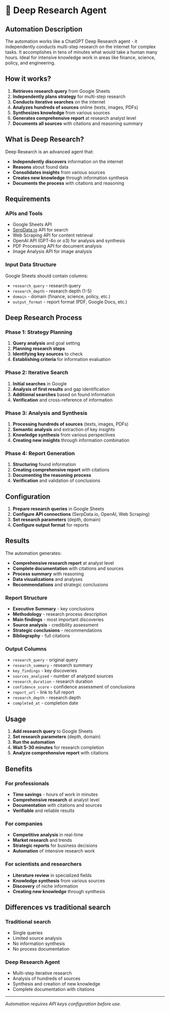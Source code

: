 # 🤖 Deep Research Agent

## Automation Description

The automation works like a ChatGPT Deep Research agent - it independently conducts multi-step research on the internet for complex tasks. It accomplishes in tens of minutes what would take a human many hours. Ideal for intensive knowledge work in areas like finance, science, policy, and engineering.

## How it works?

1. **Retrieves research query** from Google Sheets
2. **Independently plans strategy** for multi-step research
3. **Conducts iterative searches** on the internet
4. **Analyzes hundreds of sources** online (texts, images, PDFs)
5. **Synthesizes knowledge** from various sources
6. **Generates comprehensive report** at research analyst level
7. **Documents all sources** with citations and reasoning summary

## What is Deep Research?

Deep Research is an advanced agent that:
- **Independently discovers** information on the internet
- **Reasons** about found data
- **Consolidates insights** from various sources
- **Creates new knowledge** through information synthesis
- **Documents the process** with citations and reasoning

## Requirements

### APIs and Tools
- Google Sheets API
- [SerpData.io](https://serpdata.io/) API for search
- Web Scraping API for content retrieval
- OpenAI API (GPT-4o or o3) for analysis and synthesis
- PDF Processing API for document analysis
- Image Analysis API for image analysis

### Input Data Structure
Google Sheets should contain columns:
- `research_query` - research query
- `research_depth` - research depth (1-5)
- `domain` - domain (finance, science, policy, etc.)
- `output_format` - report format (PDF, Google Docs, etc.)

## Deep Research Process

### Phase 1: Strategy Planning
1. **Query analysis** and goal setting
2. **Planning research steps**
3. **Identifying key sources** to check
4. **Establishing criteria** for information evaluation

### Phase 2: Iterative Search
1. **Initial searches** in Google
2. **Analysis of first results** and gap identification
3. **Additional searches** based on found information
4. **Verification** and cross-reference of information

### Phase 3: Analysis and Synthesis
1. **Processing hundreds of sources** (texts, images, PDFs)
2. **Semantic analysis** and extraction of key insights
3. **Knowledge synthesis** from various perspectives
4. **Creating new insights** through information combination

### Phase 4: Report Generation
1. **Structuring** found information
2. **Creating comprehensive report** with citations
3. **Documenting the reasoning process**
4. **Verification** and validation of conclusions

## Configuration

1. **Prepare research queries** in Google Sheets
2. **Configure API connections** (SerpData.io, OpenAI, Web Scraping)
3. **Set research parameters** (depth, domain)
4. **Configure output format** for reports

## Results

The automation generates:
- **Comprehensive research report** at analyst level
- **Complete documentation** with citations and sources
- **Process summary** with reasoning
- **Data visualizations** and analyses
- **Recommendations** and strategic conclusions

### Report Structure
- **Executive Summary** - key conclusions
- **Methodology** - research process description
- **Main findings** - most important discoveries
- **Source analysis** - credibility assessment
- **Strategic conclusions** - recommendations
- **Bibliography** - full citations

### Output Columns
- `research_query` - original query
- `research_summary` - research summary
- `key_findings` - key discoveries
- `sources_analyzed` - number of analyzed sources
- `research_duration` - research duration
- `confidence_score` - confidence assessment of conclusions
- `report_url` - link to full report
- `research_depth` - research depth
- `completed_at` - completion date

## Usage

1. **Add research query** to Google Sheets
2. **Set research parameters** (depth, domain)
3. **Run the automation**
4. **Wait 5-30 minutes** for research completion
5. **Analyze comprehensive report** with citations

## Benefits

### For professionals
- **Time savings** - hours of work in minutes
- **Comprehensive research** at analyst level
- **Documentation** with citations and sources
- **Verifiable** and reliable results

### For companies
- **Competitive analysis** in real-time
- **Market research** and trends
- **Strategic reports** for business decisions
- **Automation** of intensive research work

### For scientists and researchers
- **Literature review** in specialized fields
- **Knowledge synthesis** from various sources
- **Discovery** of niche information
- **Creating new knowledge** through synthesis

## Differences vs traditional search

### Traditional search
- Single queries
- Limited source analysis
- No information synthesis
- No process documentation

### Deep Research Agent
- Multi-step iterative research
- Analysis of hundreds of sources
- Synthesis and creation of new knowledge
- Complete documentation with citations

---

*Automation requires API keys configuration before use.* 